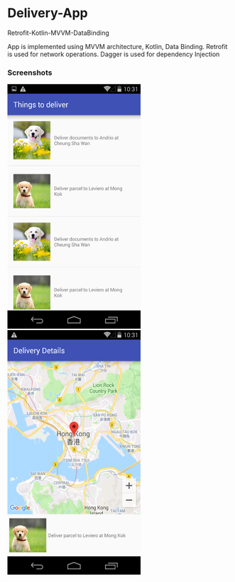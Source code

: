 # Delivery-App
Retrofit-Kotlin-MVVM-DataBinding

App is implemented using MVVM architecture, Kotlin, Data Binding. Retrofit is used for network operations. Dagger is used for dependency Injection


<h3>Screenshots</h3>
<p>
  <img src="https://github.com/vinodkamble444/Delivery-App/blob/master/screenshots/List.png" width="300" height="550"/>
  <img src="https://github.com/vinodkamble444/Delivery-App/blob/master/screenshots/List_details.png" width="300" height="550"/>
  </p>
